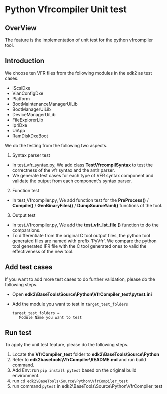 # Python Vfrcompiler Unit test

## OverView
The feature is the implementation of unit test for the python vfrcompiler tool.
## Introduction
We choose ten VFR files from the following modules in the edk2 as test cases.
- IScsiDxe
- VlanConfigDxe
- Platform
- BootMaintenanceManagerUiLib
- BootManagerUiLib
- DeviceManagerUiLib
- FileExplorerLib
- Ip4Dxe
- UiApp
- RamDiskDxeBoot

We do the testing from the following two aspects.

1. Syntax parser test
- In test_vfr_syntax.py, We add class **TestVfrcompilSyntax** to test the correctness of the vfr syntax and the antlr parser.
- We generate test cases for each type of VFR syntax component and validate the output from each component's syntax parser.

2. Function test
- In test_Vfrcompiler.py, We add function test for the  **PreProcess()** / **Compile()** / **GenBinaryFiles()** / **DumpSourceYaml()** functions of the tool.

3. Output test
- In test_Vfrcompiler.py, We add the **test_vfr_lst_file ()** function to do the comparsions.
- To differentiate from the original C tool output files, the python tool generated files are named with prefix 'PyVfr'. We compare the python tool generated IFR file with the C tool generated ones to valid the effectiveness of the new tool.

## Add test cases
If you want to add more test cases to do further validation, please do the following steps.
- Open **edk2\BaseTools\Source\Python\VfrCompiler_test\pytest.ini**
- Add the module you want to test in `target_test_folders`

  ```
  target_test_folders =
     Module Name you want to test
  ```

## Run test
To apply the unit test feature, please do the following steps.
1. Locate the **VfrCompiler_test** folder to **edk2\BaseTools\Source\Python**
2. Refer to **edk2basetools\VfrCompiler\README.md** and run build command.
3. Add Env: run `pip install pytest` based on the original build environment.
4. run `cd edk2\BaseTools\Source\Python\VfrCompiler_test`
5. run command `pytest` in edk2\BaseTools\Source\Python\VfrCompiler_test
